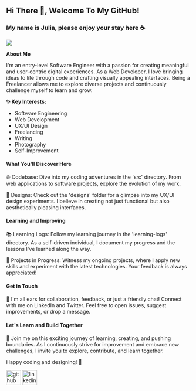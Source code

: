 ## Hi There 👋, Welcome To My GitHub!
### My name is Julia, please enjoy your stay here ☕
![](https://cdn.pixabay.com/photo/2023/10/10/12/36/lofi-8306349_1280.jpg)

**About Me**

I'm an entry-level Software Engineer with a passion for creating meaningful and user-centric digital experiences. As a Web Developer, I love bringing ideas to life through code and crafting visually appealing interfaces. Being a Freelancer allows me to explore diverse projects and continuously challenge myself to learn and grow. 

**✨ Key Interests:**

- Software Engineering
- Web Development
- UX/UI Design
- Freelancing
- Writing
- Photography 
- Self-Improvement

#### What You'll Discover Here
🌐 Codebase: Dive into my coding adventures in the 'src' directory. From web applications to software projects, explore the evolution of my work.

🎨 Designs: Check out the 'designs' folder for a glimpse into my UX/UI design experiments. I believe in creating not just functional but also aesthetically pleasing interfaces.

#### Learning and Improving
📚 Learning Logs: Follow my learning journey in the 'learning-logs' directory. As a self-driven individual, I document my progress and the lessons I've learned along the way.

🌱 Projects in Progress: Witness my ongoing projects, where I apply new skills and experiment with the latest technologies. Your feedback is always appreciated!

#### Get in Touch
🤝 I'm all ears for collaboration, feedback, or just a friendly chat! Connect with me on LinkedIn and Twitter. Feel free to open issues, suggest improvements, or drop a message.

#### Let's Learn and Build Together
🚀 Join me on this exciting journey of learning, creating, and pushing boundaries. As I continuously strive for improvement and embrace new challenges, I invite you to explore, contribute, and learn together.

 

Happy coding and designing! 🌟

[<img src='https://cdn.jsdelivr.net/npm/simple-icons@3.0.1/icons/github.svg' alt='github' height='40'>](https://github.com/JewelsCoode)  [<img src='https://cdn.jsdelivr.net/npm/simple-icons@3.0.1/icons/linkedin.svg' alt='linkedin' height='40'>](https://www.linkedin.com/in/https://www.linkedin.com/in/julia-moua-502431226//)  



